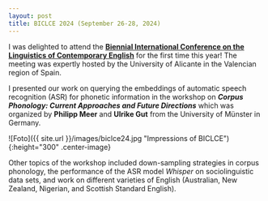 ```yaml
---
layout: post
title: BICLCE 2024 (September 26-28, 2024)
---
```


I was delighted to attend the <a href="https://web.ua.es/es/biclce2024/presentacion.html" target="_blank" rel="noopener"><strong>Biennial International Conference on the Linguistics of Contemporary English</strong></a> for the first time this year! The meeting was expertly hosted by the University of Alicante in the Valencian region of Spain.

I presented our work on querying the embeddings of automatic speech recognition (ASR) for phonetic information in the workshop on <i><strong>Corpus Phonology: Current Approaches and Future Directions</strong></i> which was organized by <strong>Philipp Meer</strong> and <strong>Ulrike Gut</strong> from the University of Münster in Germany.

![Foto]({{ site.url }}/images/biclce24.jpg "Impressions of BICLCE"){:height="300" .center-image}

Other topics of the workshop included down-sampling strategies in corpus phonology, the performance of the ASR model <i>Whisper</i> on sociolinguistic data sets, and work on different varieties of English (Australian, New Zealand, Nigerian, and Scottish Standard English).

